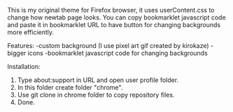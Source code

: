 This is my original theme for Firefox browser, it uses userContent.css to change how newtab page looks. You can copy bookmarklet javascript code and paste it in bookmarklet URL to have button for changing backgrounds more efficiently.

Features:
-custom background (I use pixel art gif created by kirokaze)
-bigger icons
-bookmarklet javascript code for changing backgrounds

Installation:
1. Type about:support in URL and open user profile folder.
2. In this folder create folder "chrome".
3. Use git clone in chrome folder to copy repository files.
4. Done.
